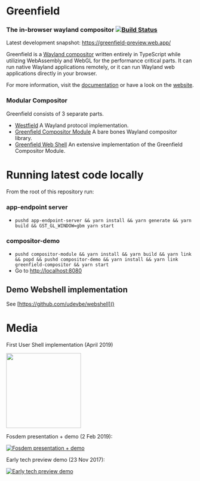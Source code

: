 # Greenfield

### The in-browser wayland compositor [![Build Status](https://travis-ci.org/udevbe/greenfield.svg)](https://travis-ci.org/udevbe/greenfield)

Latest development snapshot: https://greenfield-preview.web.app/

Greenfield is a [Wayland compositor](https://en.wikipedia.org/wiki/Wayland_%28display_server_protocol%29) written
entirely in TypeScript while utilizing WebAssembly and WebGL for the performance critical parts. It can run native
Wayland applications remotely, or it can run Wayland web applications directly in your browser.

For more information, visit the [documentation](https://greenfield.app/docs/) or have a look on
the [website](https://greenfield.app).

### Modular Compositor

Greenfield consists of 3 separate parts.

- [Westfield](https://github.com/udevbe/westfield) A Wayland protocol implementation.
- [Greenfield Compositor Module](https://github.com/udevbe/greenfield) A bare bones Wayland compositor library.
- [Greenfield Web Shell](https://github.com/udevbe/greenfield-webshell) An extensive implementation of the Greenfield
  Compositor Module.

# Running latest code locally

From the root of this repository run:

### app-endpoint server

- `pushd app-endpoint-server && yarn install && yarn generate && yarn build && GST_GL_WINDOW=gbm yarn start`

### compositor-demo

- `pushd compositor-module && yarn install && yarn build && yarn link && popd && pushd compositor-demo && yarn install && yarn link greenfield-compositor && yarn start`
- Go to [http://localhost:8080]()

## Demo Webshell implementation

See [https://github.com/udevbe/webshell]()

# Media

First User Shell implementation (April 2019)

[<img src="https://storage.googleapis.com/greenfield.app/Greenfield_2019-09-11.png" height="200" />](https://storage.googleapis.com/greenfield.app/Greenfield_2019-09-11.png)

Fosdem presentation + demo (2 Feb 2019):

[![Fosdem presentation + demo](https://img.youtube.com/vi/QjJDH7QtlXk/0.jpg)](https://www.youtube.com/watch?v=QjJDH7QtlXk)

Early tech preview demo (23 Nov 2017):

[![Early tech preview demo](https://img.youtube.com/vi/2lyihdFK7EE/0.jpg)](https://www.youtube.com/watch?v=2lyihdFK7EE)
